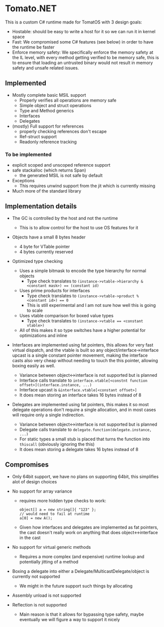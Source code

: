 # Tomato.NET

This is a custom C# runtime made for TomatOS with 3 design goals:
- Hostable: should be easy to write a host for it so we can run it in kernel space 
- Fast: We compromised some C# features (see below) in order to have the runtime be faster
- Enforce memory safety: We specifically enforce the memory safety at the IL level, with every method getting verified 
                         to be memory safe, this is to ensure that loading an untrusted binary would not result in
                         memory safety and unsafe related issues.


## Implemented

- Mostly complete basic MSIL support 
  - Properly verifies all operations are memory safe 
  - Simple object and struct operations 
  - Type and Method generics
  - Interfaces
  - Delegates
- (mostly) Full support for references
  - properly checking references don't escape
  - Ref-struct support
  - Readonly reference tracking

### To be implemented
- explicit scoped and unscoped reference support
- safe stackalloc (which returns Span)
  - the generated MSIL is not safe by default
- Exceptions
    - This requires unwind support from the jit which is currently missing
- Much more of the standard library

## Implementation details

- The GC is controlled by the host and not the runtime
  - This is to allow control for the host to use OS features for it

- Objects have a small 8 bytes header
  - 4 byte for VTable pointer
  - 4 bytes currently reserved

- Optimized type checking
  - Uses a simple bitmask to encode the type hierarchy for normal objects 
    - Type check translates to `(instance->vtable->hierarchy & <constant mask>) == (constant id)`
  - Uses prime products for interfaces 
    - Type check translates to `(instance->vtable->product % <constant id>) == 0`
    - This is still experimental and I am not sure how well this is going to scale  
  - Uses vtable comparison for boxed value types
    - Type check translates to `(instance->vtable == <constant vtable>)`
  - All of this makes it so type switches have a higher potential for optimizations and inline 

- Interfaces are implemented using fat pointers, this allows for very fast virtual dispatch, and the vtable is 
  built so any object/interface->interface upcast is a single constant pointer movement, making the interface 
  casts also very cheap without needing to touch the this pointer, allowing boxing easily as well.
  - Variance between object<->interface is not supported but is planned
  - Interface calls translate to `interface.vtable[<constnt function offset>](interface.instance, ...)`
  - Interface upcast is `&interface.vtable[<constant offset>]`
  - It does mean storing an interface takes 16 bytes instead of 8

- Delegates are implemented using fat pointers, this makes it so most delegate operations don't require a single 
  allocation, and in most cases will require only a single indirection.
    - Variance between object<->interface is not supported but is planned
  - Delegate calls translate to `delegate.function(delegate.instance, ...)`
  - For static types a small stub is placed that turns the function into `thiscall` (obviously ignoring the this)
  - It does mean storing a delegate takes 16 bytes instead of 8

## Compromises

- Only 64bit support, we have no plans on supporting 64bit, this simplifies alot of design choices

- No support for array variance
    - requires more hidden type checks to work:
        ```
        object[] a = new string[]{ "123" };
        // would need to fail at runtime
        a[0] = new A();
        ```
    - Given how interfaces and delegates are implemented as fat pointers, the cast
      doesn't really work on anything that does object<->interface in the cast

- No support for virtual generic methods
  - Requires a more complex (and expensive) runtime lookup and potentially jitting of a method  

- Boxing a delegate into either a Delegate/MulticastDelegate/object is currently not supported
  - We might in the future support such things by allocating

- Assembly unload is not supported

- Reflection is not supported 
  - Main reason is that it allows for bypassing type safety, maybe eventually we will figure a way to support it nicely
